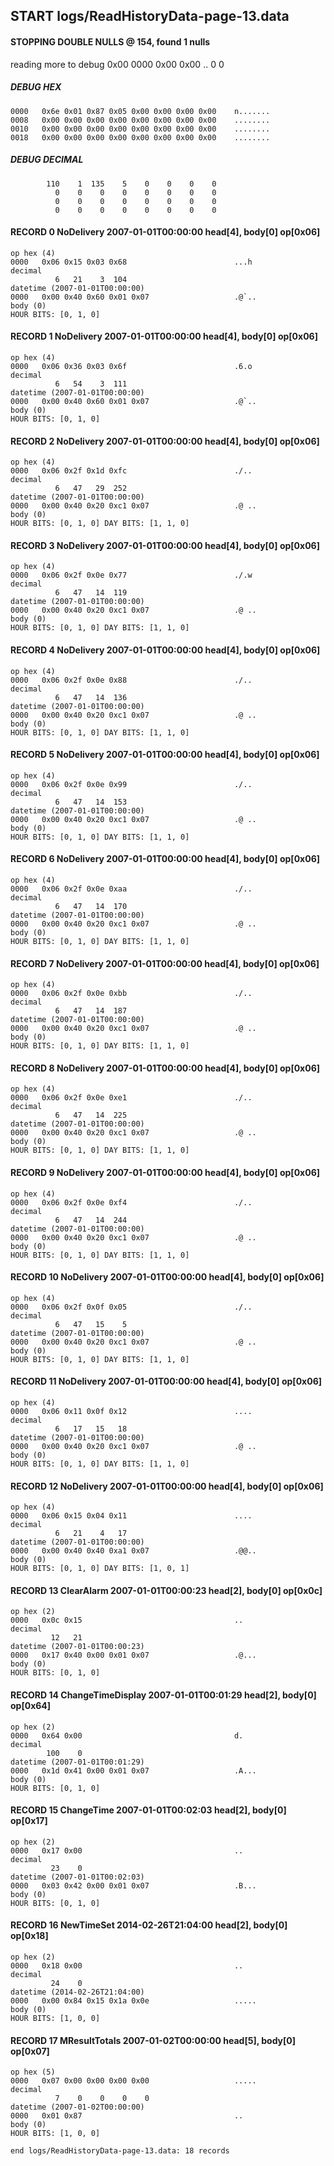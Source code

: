 ## START logs/ReadHistoryData-page-13.data
#### STOPPING DOUBLE NULLS @ 154, found 1 nulls
reading more to debug 0x00
    0000   0x00 0x00                                  ..
              0    0
##### DEBUG HEX
    0000   0x6e 0x01 0x87 0x05 0x00 0x00 0x00 0x00    n.......
    0008   0x00 0x00 0x00 0x00 0x00 0x00 0x00 0x00    ........
    0010   0x00 0x00 0x00 0x00 0x00 0x00 0x00 0x00    ........
    0018   0x00 0x00 0x00 0x00 0x00 0x00 0x00 0x00    ........
##### DEBUG DECIMAL
            110    1  135    5    0    0    0    0
              0    0    0    0    0    0    0    0
              0    0    0    0    0    0    0    0
              0    0    0    0    0    0    0    0
#### RECORD 0 NoDelivery 2007-01-01T00:00:00 head[4], body[0] op[0x06]

    op hex (4)
    0000   0x06 0x15 0x03 0x68                        ...h
    decimal
              6   21    3  104
    datetime (2007-01-01T00:00:00)
    0000   0x00 0x40 0x60 0x01 0x07                   .@`..
    body (0)
    HOUR BITS: [0, 1, 0]
#### RECORD 1 NoDelivery 2007-01-01T00:00:00 head[4], body[0] op[0x06]

    op hex (4)
    0000   0x06 0x36 0x03 0x6f                        .6.o
    decimal
              6   54    3  111
    datetime (2007-01-01T00:00:00)
    0000   0x00 0x40 0x60 0x01 0x07                   .@`..
    body (0)
    HOUR BITS: [0, 1, 0]
#### RECORD 2 NoDelivery 2007-01-01T00:00:00 head[4], body[0] op[0x06]

    op hex (4)
    0000   0x06 0x2f 0x1d 0xfc                        ./..
    decimal
              6   47   29  252
    datetime (2007-01-01T00:00:00)
    0000   0x00 0x40 0x20 0xc1 0x07                   .@ ..
    body (0)
    HOUR BITS: [0, 1, 0] DAY BITS: [1, 1, 0]
#### RECORD 3 NoDelivery 2007-01-01T00:00:00 head[4], body[0] op[0x06]

    op hex (4)
    0000   0x06 0x2f 0x0e 0x77                        ./.w
    decimal
              6   47   14  119
    datetime (2007-01-01T00:00:00)
    0000   0x00 0x40 0x20 0xc1 0x07                   .@ ..
    body (0)
    HOUR BITS: [0, 1, 0] DAY BITS: [1, 1, 0]
#### RECORD 4 NoDelivery 2007-01-01T00:00:00 head[4], body[0] op[0x06]

    op hex (4)
    0000   0x06 0x2f 0x0e 0x88                        ./..
    decimal
              6   47   14  136
    datetime (2007-01-01T00:00:00)
    0000   0x00 0x40 0x20 0xc1 0x07                   .@ ..
    body (0)
    HOUR BITS: [0, 1, 0] DAY BITS: [1, 1, 0]
#### RECORD 5 NoDelivery 2007-01-01T00:00:00 head[4], body[0] op[0x06]

    op hex (4)
    0000   0x06 0x2f 0x0e 0x99                        ./..
    decimal
              6   47   14  153
    datetime (2007-01-01T00:00:00)
    0000   0x00 0x40 0x20 0xc1 0x07                   .@ ..
    body (0)
    HOUR BITS: [0, 1, 0] DAY BITS: [1, 1, 0]
#### RECORD 6 NoDelivery 2007-01-01T00:00:00 head[4], body[0] op[0x06]

    op hex (4)
    0000   0x06 0x2f 0x0e 0xaa                        ./..
    decimal
              6   47   14  170
    datetime (2007-01-01T00:00:00)
    0000   0x00 0x40 0x20 0xc1 0x07                   .@ ..
    body (0)
    HOUR BITS: [0, 1, 0] DAY BITS: [1, 1, 0]
#### RECORD 7 NoDelivery 2007-01-01T00:00:00 head[4], body[0] op[0x06]

    op hex (4)
    0000   0x06 0x2f 0x0e 0xbb                        ./..
    decimal
              6   47   14  187
    datetime (2007-01-01T00:00:00)
    0000   0x00 0x40 0x20 0xc1 0x07                   .@ ..
    body (0)
    HOUR BITS: [0, 1, 0] DAY BITS: [1, 1, 0]
#### RECORD 8 NoDelivery 2007-01-01T00:00:00 head[4], body[0] op[0x06]

    op hex (4)
    0000   0x06 0x2f 0x0e 0xe1                        ./..
    decimal
              6   47   14  225
    datetime (2007-01-01T00:00:00)
    0000   0x00 0x40 0x20 0xc1 0x07                   .@ ..
    body (0)
    HOUR BITS: [0, 1, 0] DAY BITS: [1, 1, 0]
#### RECORD 9 NoDelivery 2007-01-01T00:00:00 head[4], body[0] op[0x06]

    op hex (4)
    0000   0x06 0x2f 0x0e 0xf4                        ./..
    decimal
              6   47   14  244
    datetime (2007-01-01T00:00:00)
    0000   0x00 0x40 0x20 0xc1 0x07                   .@ ..
    body (0)
    HOUR BITS: [0, 1, 0] DAY BITS: [1, 1, 0]
#### RECORD 10 NoDelivery 2007-01-01T00:00:00 head[4], body[0] op[0x06]

    op hex (4)
    0000   0x06 0x2f 0x0f 0x05                        ./..
    decimal
              6   47   15    5
    datetime (2007-01-01T00:00:00)
    0000   0x00 0x40 0x20 0xc1 0x07                   .@ ..
    body (0)
    HOUR BITS: [0, 1, 0] DAY BITS: [1, 1, 0]
#### RECORD 11 NoDelivery 2007-01-01T00:00:00 head[4], body[0] op[0x06]

    op hex (4)
    0000   0x06 0x11 0x0f 0x12                        ....
    decimal
              6   17   15   18
    datetime (2007-01-01T00:00:00)
    0000   0x00 0x40 0x20 0xc1 0x07                   .@ ..
    body (0)
    HOUR BITS: [0, 1, 0] DAY BITS: [1, 1, 0]
#### RECORD 12 NoDelivery 2007-01-01T00:00:00 head[4], body[0] op[0x06]

    op hex (4)
    0000   0x06 0x15 0x04 0x11                        ....
    decimal
              6   21    4   17
    datetime (2007-01-01T00:00:00)
    0000   0x00 0x40 0x40 0xa1 0x07                   .@@..
    body (0)
    HOUR BITS: [0, 1, 0] DAY BITS: [1, 0, 1]
#### RECORD 13 ClearAlarm 2007-01-01T00:00:23 head[2], body[0] op[0x0c]

    op hex (2)
    0000   0x0c 0x15                                  ..
    decimal
             12   21
    datetime (2007-01-01T00:00:23)
    0000   0x17 0x40 0x00 0x01 0x07                   .@...
    body (0)
    HOUR BITS: [0, 1, 0]
#### RECORD 14 ChangeTimeDisplay 2007-01-01T00:01:29 head[2], body[0] op[0x64]

    op hex (2)
    0000   0x64 0x00                                  d.
    decimal
            100    0
    datetime (2007-01-01T00:01:29)
    0000   0x1d 0x41 0x00 0x01 0x07                   .A...
    body (0)
    HOUR BITS: [0, 1, 0]
#### RECORD 15 ChangeTime 2007-01-01T00:02:03 head[2], body[0] op[0x17]

    op hex (2)
    0000   0x17 0x00                                  ..
    decimal
             23    0
    datetime (2007-01-01T00:02:03)
    0000   0x03 0x42 0x00 0x01 0x07                   .B...
    body (0)
    HOUR BITS: [0, 1, 0]
#### RECORD 16 NewTimeSet 2014-02-26T21:04:00 head[2], body[0] op[0x18]

    op hex (2)
    0000   0x18 0x00                                  ..
    decimal
             24    0
    datetime (2014-02-26T21:04:00)
    0000   0x00 0x84 0x15 0x1a 0x0e                   .....
    body (0)
    HOUR BITS: [1, 0, 0]
#### RECORD 17 MResultTotals 2007-01-02T00:00:00 head[5], body[0] op[0x07]

    op hex (5)
    0000   0x07 0x00 0x00 0x00 0x00                   .....
    decimal
              7    0    0    0    0
    datetime (2007-01-02T00:00:00)
    0000   0x01 0x87                                  ..
    body (0)
    HOUR BITS: [1, 0, 0]
`end logs/ReadHistoryData-page-13.data: 18 records`
